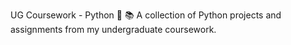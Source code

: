 UG Coursework - Python 🐍
📚 A collection of Python projects and assignments from my undergraduate coursework.
